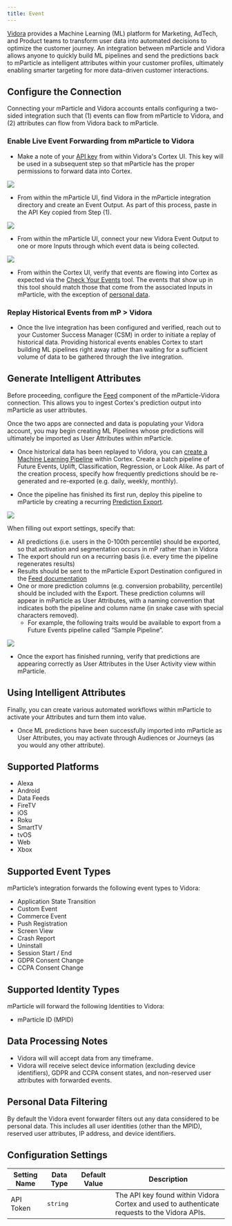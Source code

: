 ```yaml
---
title: Event
---
```

[Vidora](https://www.vidora.com/) provides a Machine Learning (ML) platform for Marketing, AdTech, and Product teams to transform user data into automated decisions to optimize the customer journey. An integration between mParticle and Vidora allows anyone to quickly build ML pipelines and send the predictions back to mParticle as intelligent attributes within your customer profiles, ultimately enabling smarter targeting for more data-driven customer interactions.

## Configure the Connection
Connecting your mParticle and Vidora accounts entails configuring a two-sided integration such that (1) events can flow from mParticle to Vidora, and (2) attributes can flow from Vidora back to mParticle.

### Enable Live Event Forwarding from mParticle to Vidora

- Make a note of your [API key](https://www.vidora.com/docs/mparticle-source/#articleTOC_1) from within Vidora's Cortex UI. This key will be used in a subsequent step so that mParticle has the proper permissions to forward data into Cortex.

![](/images/vidora-events-step1.png)

- From within the mParticle UI, find Vidora in the mParticle integration directory and create an Event Output. As part of this process, paste in the API Key copied from Step (1). 

![](/images/vidora-events-step2.png)

- From within the mParticle UI, connect your new Vidora Event Output to one or more Inputs through which event data is being collected. 

![](/images/vidora-events-step3.png)

- From within the Cortex UI, verify that events are flowing into Cortex as expected via the [Check Your Events](https://www.vidora.com/docs/api-monitoring/#articleTOC_2) tool. The events that show up in this tool should match those that come from the associated Inputs in mParticle, with the exception of [personal data](/integrations/vidora/event#personal-data-filtering).

### Replay Historical Events from mP > Vidora

- Once the live integration has been configured and verified, reach out to your Customer Success Manager (CSM) in order to initiate a replay of historical data. Providing historical events enables Cortex to start building ML pipelines right away rather than waiting for a sufficient volume of data to be gathered through the live integration.

## Generate Intelligent Attributes

Before proceeding, configure the [Feed](/integrations/vidora/feed/) component of the mParticle-Vidora connection. This allows you to ingest Cortex's prediction output into mParticle as user attributes.

Once the two apps are connected and data is populating your Vidora account, you may begin creating ML Pipelines whose predictions will ultimately be imported as User Attributes within mParticle.

- Once historical data has been replayed to Vidora, you can [create a Machine Learning Pipeline](https://www.vidora.com/docs/future-events-pipeline/) within Cortex. Create a batch pipeline of Future Events, Uplift, Classification, Regression, or Look Alike. As part of the creation process, specify how frequently predictions should be re-generated and re-exported (e.g. daily, weekly, monthly).

- Once the pipeline has finished its first run, deploy this pipeline to mParticle by creating a recurring [Prediction Export](https://www.vidora.com/docs/prediction-exports/).

![](/images/vidora-events-step8-1.png)

When filling out export settings, specify that:

* All predictions (i.e. users in the 0-100th percentile) should be exported, so that activation and segmentation occurs in mP rather than in Vidora
* The export should run on a recurring basis (i.e. every time the pipeline regenerates results)
* Results should be sent to the mParticle Export Destination configured in the [Feed documentation](/integrations/vidora/feed/)
* One or more prediction columns (e.g. conversion probability, percentile) should be included with the Export. These prediction columns will appear in mParticle as User Attributes, with a naming convention that indicates both the pipeline and column name (in snake case with special characters removed). 
    * For example, the following traits would be available to export from a Future Events pipeline called “Sample Pipeline”.

![](/images/vidora-events-step8-2.png)
    
- Once the export has finished running, verify that predictions are appearing correctly as User Attributes in the User Activity view within mParticle.

## Using Intelligent Attributes

Finally, you can create various automated workflows within mParticle to activate your Attributes and turn them into value.

- Once ML predictions have been successfully imported into mParticle as User Attributes, you may activate through Audiences or Journeys (as you would any other attribute).

## Supported Platforms
* Alexa
* Android
* Data Feeds
* FireTV
* iOS
* Roku
* SmartTV
* tvOS
* Web
* Xbox

## Supported Event Types
mParticle’s integration forwards the following event types to Vidora:
* Application State Transition
* Custom Event
* Commerce Event
* Push Registration
* Screen View
* Crash Report
* Uninstall
* Session Start / End
* GDPR Consent Change
* CCPA Consent Change

## Supported Identity Types
mParticle will forward the following Identities to Vidora:
* mParticle ID (MPID)

## Data Processing Notes
* Vidora will will accept data from any timeframe.
* Vidora will receive select device information (excluding device identifiers), GDPR and CCPA consent states, and non-reserved user attributes with forwarded events.

## Personal Data Filtering
By default the Vidora event forwarder filters out any data considered to be personal data. This includes all user identities (other than the MPID), reserved user attributes, IP address, and device identifiers.

## Configuration Settings
Setting Name| Data Type | Default Value | Description
|---|---|---|---|
API Token | `string` | | The API key found within Vidora Cortex and used to authenticate requests to the Vidora APIs.
